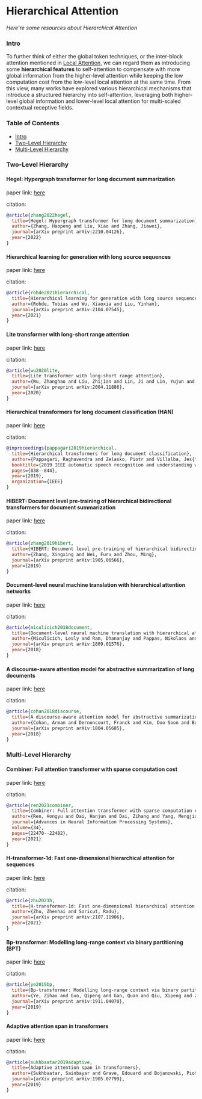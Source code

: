 # Hierarchical Attention
*Here're some resources about Hierarchical Attention*


### Intro

To further think of either the global token techniques, or the inter-block attention mentioned in [Local Attention](./local_attn.md/), we can regard them as introducing some **hierarchical features** to self-attention to compensate with more
global information from the higher-level attention while keeping the low computation cost from the low-level local
attention at the same time. From this view, many works have explored various hierarchical mechanisms that
introduce a structured hierarchy into self-attention, leveraging both higher-level global information and lower-level
local attention for multi-scaled contextual receptive fields.


### Table of Contents
* [Intro](#intro)
* [Two-Level Hierarchy](#two-level-hierarchy)
* [Multi-Level Hierarchy](#multi-level-hierarchy)

### Two-Level Hierarchy


#### Hegel: Hypergraph transformer for long document summarization

paper link: [here](https://arxiv.org/pdf/2210.04126)

citation: 
```bibtex
@article{zhang2022hegel,
  title={Hegel: Hypergraph transformer for long document summarization},
  author={Zhang, Haopeng and Liu, Xiao and Zhang, Jiawei},
  journal={arXiv preprint arXiv:2210.04126},
  year={2022}
}
```


#### Hierarchical learning for generation with long source sequences

paper link: [here](https://arxiv.org/pdf/2104.07545)

citation: 
```bibtex
@article{rohde2021hierarchical,
  title={Hierarchical learning for generation with long source sequences},
  author={Rohde, Tobias and Wu, Xiaoxia and Liu, Yinhan},
  journal={arXiv preprint arXiv:2104.07545},
  year={2021}
}
```

#### Lite transformer with long-short range attention

paper link: [here](https://arxiv.org/pdf/2004.11886)

citation: 
```bibtex
@article{wu2020lite,
  title={Lite transformer with long-short range attention},
  author={Wu, Zhanghao and Liu, Zhijian and Lin, Ji and Lin, Yujun and Han, Song},
  journal={arXiv preprint arXiv:2004.11886},
  year={2020}
}
```


#### Hierarchical transformers for long document classification (HAN)

paper link: [here](https://arxiv.org/pdf/1910.10781)

citation: 
```bibtex
@inproceedings{pappagari2019hierarchical,
  title={Hierarchical transformers for long document classification},
  author={Pappagari, Raghavendra and Zelasko, Piotr and Villalba, Jes{\'u}s and Carmiel, Yishay and Dehak, Najim},
  booktitle={2019 IEEE automatic speech recognition and understanding workshop (ASRU)},
  pages={838--844},
  year={2019},
  organization={IEEE}
}
```

#### HIBERT: Document level pre-training of hierarchical bidirectional transformers for document summarization

paper link: [here](https://arxiv.org/pdf/1905.06566)

citation: 
```bibtex
@article{zhang2019hibert,
  title={HIBERT: Document level pre-training of hierarchical bidirectional transformers for document summarization},
  author={Zhang, Xingxing and Wei, Furu and Zhou, Ming},
  journal={arXiv preprint arXiv:1905.06566},
  year={2019}
}
```

#### Document-level neural machine translation with hierarchical attention networks

paper link: [here](https://arxiv.org/pdf/1809.01576)

citation: 
```bibtex
@article{miculicich2018document,
  title={Document-level neural machine translation with hierarchical attention networks},
  author={Miculicich, Lesly and Ram, Dhananjay and Pappas, Nikolaos and Henderson, James},
  journal={arXiv preprint arXiv:1809.01576},
  year={2018}
}
```

#### A discourse-aware attention model for abstractive summarization of long documents

paper link: [here](https://arxiv.org/pdf/1804.05685)

citation: 
```bibtex
@article{cohan2018discourse,
  title={A discourse-aware attention model for abstractive summarization of long documents},
  author={Cohan, Arman and Dernoncourt, Franck and Kim, Doo Soon and Bui, Trung and Kim, Seokhwan and Chang, Walter and Goharian, Nazli},
  journal={arXiv preprint arXiv:1804.05685},
  year={2018}
}
```
    



### Multi-Level Hierarchy

#### Combiner: Full attention transformer with sparse computation cost

paper link: [here](https://proceedings.neurips.cc/paper/2021/file/bd4a6d0563e0604510989eb8f9ff71f5-Paper.pdf)

citation: 
```bibtex
@article{ren2021combiner,
  title={Combiner: Full attention transformer with sparse computation cost},
  author={Ren, Hongyu and Dai, Hanjun and Dai, Zihang and Yang, Mengjiao and Leskovec, Jure and Schuurmans, Dale and Dai, Bo},
  journal={Advances in Neural Information Processing Systems},
  volume={34},
  pages={22470--22482},
  year={2021}
}
```


#### H-transformer-1d: Fast one-dimensional hierarchical attention for sequences

paper link: [here](https://arxiv.org/pdf/2107.11906)

citation: 
```bibtex
@article{zhu2021h,
  title={H-transformer-1d: Fast one-dimensional hierarchical attention for sequences},
  author={Zhu, Zhenhai and Soricut, Radu},
  journal={arXiv preprint arXiv:2107.11906},
  year={2021}
}
```

#### Bp-transformer: Modelling long-range context via binary partitioning (BPT)

paper link: [here](https://arxiv.org/pdf/1911.04070)

citation: 
```bibtex
@article{ye2019bp,
  title={Bp-transformer: Modelling long-range context via binary partitioning},
  author={Ye, Zihao and Guo, Qipeng and Gan, Quan and Qiu, Xipeng and Zhang, Zheng},
  journal={arXiv preprint arXiv:1911.04070},
  year={2019}
}
```


#### Adaptive attention span in transformers

paper link: [here](https://arxiv.org/pdf/1905.07799)

citation: 
```bibtex
@article{sukhbaatar2019adaptive,
  title={Adaptive attention span in transformers},
  author={Sukhbaatar, Sainbayar and Grave, Edouard and Bojanowski, Piotr and Joulin, Armand},
  journal={arXiv preprint arXiv:1905.07799},
  year={2019}
}
```
    
    
